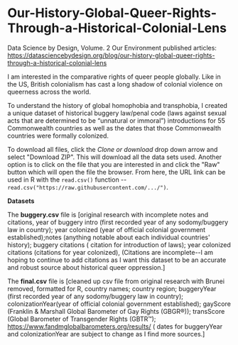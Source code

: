 # Our-History-Global-Queer-Rights-Through-a-Historical-Colonial-Lens

Data Science by Design, Volume. 2 Our Environment published articles: 
https://datasciencebydesign.org/blog/our-history-global-queer-rights-through-a-historical-colonial-lens

I am interested in the comparative rights of queer people globally. Like in the US, British colonialism has cast a long  shadow of colonial violence on queerness across the  world. 

To understand the history of global homophobia and transphobia, I created a unique dataset of historical buggery law/penal code (laws against sexual acts that are determined to be “unnatural or immoral”) introductions for 55 Commonwealth countries as well as the dates that those Commonwealth countries were formally colonized.

To download all files, click the <i>Clone or download</i> drop down arrow and select "Download ZIP". This will download all the data sets used. Another option is to click on the file that you are interested in and click the "Raw" button which will open the file the browser. From here, the URL link can be used in R with the `read.csv()` function -- `read.csv("https://raw.githubusercontent.com/.../")`.


<b>Datasets</b>

The <b>buggery.csv</b> file is [original research with incomplete notes and citations, year of buggery intro (first recorded year of any sodomy/buggery law in country); year colonized (year of official colonial government established);notes (anything notable about each individual countries' history); buggery citations ( citation for introduction of laws); year colonized citations (citations for year colonized), (Citations are incomplete--I am hoping to continue to add citations as I want this dataset to be an accurate and robust source about historical queer oppression.]

The <b>final.csv</b> file is [cleaned up csv file from original research with Brunei removed, formatted for R, country names; country region; buggeryYear (first recorded year of any sodomy/buggery law in country); colonizationYear(year of official colonial government established); gayScore (Franklin & Marshall Global Barometer of Gay Rights (GBGR®)); transScore (Global Barometer of Transgender Rights (GBTR™); https://www.fandmglobalbarometers.org/results/ ( dates for buggeryYear and colonizationYear are subject to change as I find more sources.]
